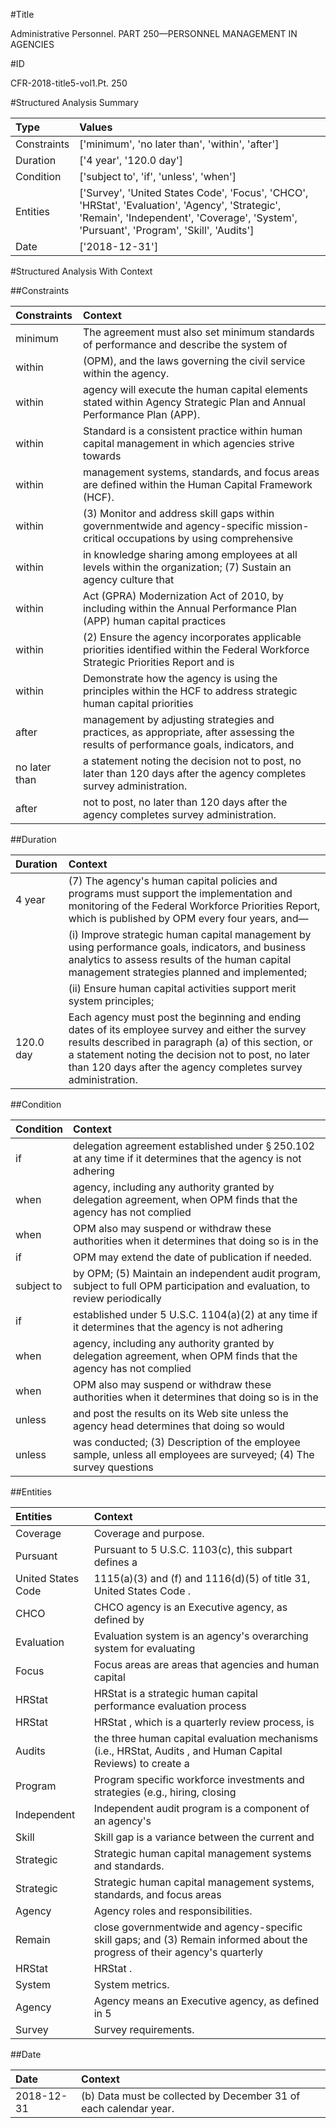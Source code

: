 #Title

Administrative Personnel. PART 250—PERSONNEL MANAGEMENT IN AGENCIES


#ID

CFR-2018-title5-vol1.Pt. 250


#Structured Analysis Summary

| Type        | Values                                                                                                                                                                                    |
|:------------|:------------------------------------------------------------------------------------------------------------------------------------------------------------------------------------------|
| Constraints | ['minimum', 'no later than', 'within', 'after']                                                                                                                                           |
| Duration    | ['4 year', '120.0 day']                                                                                                                                                                   |
| Condition   | ['subject to', 'if', 'unless', 'when']                                                                                                                                                    |
| Entities    | ['Survey', 'United States Code', 'Focus', 'CHCO', 'HRStat', 'Evaluation', 'Agency', 'Strategic', 'Remain', 'Independent', 'Coverage', 'System', 'Pursuant', 'Program', 'Skill', 'Audits'] |
| Date        | ['2018-12-31']                                                                                                                                                                            |


#Structured Analysis With Context

 


##Constraints

| Constraints   | Context                                                                                                                             |
|:--------------|:------------------------------------------------------------------------------------------------------------------------------------|
| minimum       | The agreement must also set  minimum standards of performance and describe the system of                                            |
| within        | (OPM), and the laws governing the civil service within  the agency.                                                                 |
| within        | agency will execute the human capital elements stated within  Agency Strategic Plan and Annual Performance Plan (APP).              |
| within        | Standard is a consistent practice  within human capital management in which agencies strive towards                                 |
| within        | management systems, standards, and focus areas are defined within  the Human Capital Framework (HCF).                               |
| within        | (3) Monitor and address skill gaps  within governmentwide and agency-specific mission-critical occupations by using comprehensive   |
| within        | in knowledge sharing among employees at all levels within the organization; (7) Sustain an agency culture that                      |
| within        | Act (GPRA) Modernization Act of 2010, by including within the Annual Performance Plan (APP) human capital practices                 |
| within        | (2) Ensure the agency incorporates applicable priorities identified within the Federal Workforce Strategic Priorities Report and is |
| within        | Demonstrate how the agency is using the principles within the HCF to address strategic human capital priorities                     |
| after         | management by adjusting strategies and practices, as appropriate, after assessing the results of performance goals, indicators, and |
| no later than | a statement noting the decision not to post, no later than  120 days after the agency completes survey administration.              |
| after         | not to post, no later than 120 days after  the agency completes survey administration.                                              |


##Duration

| Duration   | Context                                                                                                                                                                                                                                                                        |
|:-----------|:-------------------------------------------------------------------------------------------------------------------------------------------------------------------------------------------------------------------------------------------------------------------------------|
| 4 year     | (7) The agency's human capital policies and programs must support the implementation and monitoring of the Federal Workforce Priorities Report, which is published by OPM every four years, and&#8212;                                                                         |
|            |               (i) Improve strategic human capital management by using performance goals, indicators, and business analytics to assess results of the human capital management strategies planned and implemented;                                                              |
|            |               (ii) Ensure human capital activities support merit system principles;                                                                                                                                                                                            |
| 120.0 day  | Each agency must post the beginning and ending dates of its employee survey and either the survey results described in paragraph (a) of this section, or a statement noting the decision not to post, no later than 120 days after the agency completes survey administration. |


##Condition

| Condition   | Context                                                                                                                     |
|:------------|:----------------------------------------------------------------------------------------------------------------------------|
| if          | delegation agreement established under &#167;&#8201;250.102 at any time if it determines that the agency is not adhering    |
| when        | agency, including any authority granted by delegation agreement, when OPM finds that the agency has not complied            |
| when        | OPM also may suspend or withdraw these authorities  when it determines that doing so is in the                              |
| if          | OPM may extend the date of publication  if  needed.                                                                         |
| subject to  | by OPM; (5) Maintain an independent audit program, subject to full OPM participation and evaluation, to review periodically |
| if          | established under 5 U.S.C. 1104(a)(2) at any time if it determines that the agency is not adhering                          |
| when        | agency, including any authority granted by delegation agreement, when OPM finds that the agency has not complied            |
| when        | OPM also may suspend or withdraw these authorities  when it determines that doing so is in the                              |
| unless      | and post the results on its Web site unless the agency head determines that doing so would                                  |
| unless      | was conducted; (3) Description of the employee sample, unless all employees are surveyed; (4) The survey questions          |


##Entities

| Entities           | Context                                                                                                                     |
|:-------------------|:----------------------------------------------------------------------------------------------------------------------------|
| Coverage           | Coverage  and purpose.                                                                                                      |
| Pursuant           | Pursuant to 5 U.S.C. 1103(c), this subpart defines a                                                                        |
| United States Code | 1115(a)(3) and (f) and 1116(d)(5) of title 31, United States Code .                                                         |
| CHCO               | CHCO agency is an Executive agency, as defined by                                                                           |
| Evaluation         | Evaluation system is an agency's overarching system for evaluating                                                          |
| Focus              | Focus areas are areas that agencies and human capital                                                                       |
| HRStat             | HRStat is a strategic human capital performance evaluation process                                                          |
| HRStat             | HRStat , which is a quarterly review process, is                                                                            |
| Audits             | the three human capital evaluation mechanisms (i.e., HRStat, Audits , and Human Capital Reviews) to create a                |
| Program            | Program specific workforce investments and strategies (e.g., hiring, closing                                                |
| Independent        | Independent audit program is a component of an agency's                                                                     |
| Skill              | Skill gap is a variance between the current and                                                                             |
| Strategic          | Strategic  human capital management systems and standards.                                                                  |
| Strategic          | Strategic human capital management systems, standards, and focus areas                                                      |
| Agency             | Agency  roles and responsibilities.                                                                                         |
| Remain             | close governmentwide and agency-specific skill gaps; and (3) Remain informed about the progress of their agency's quarterly |
| HRStat             | HRStat .                                                                                                                    |
| System             | System  metrics.                                                                                                            |
| Agency             | Agency means an Executive agency, as defined in 5                                                                           |
| Survey             | Survey  requirements.                                                                                                       |


##Date

| Date       | Context                                                          |
|:-----------|:-----------------------------------------------------------------|
| 2018-12-31 | (b) Data must be collected by December 31 of each calendar year. |


